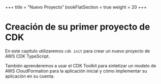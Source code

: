 +++
title = "Nuevo Proyecto"
bookFlatSection = true
weight = 20
+++

# Creación de su primer proyecto de CDK

En este capítulo utilizaremos `cdk init` para crear un nuevo proyecto de AWS CDK TypeScript.

También aprenderemos a usar el CDK Toolkit para sintetizar un modelo de AWS CloudFormation para la aplicación inicial y cómo implementar su aplicación en su cuenta.
